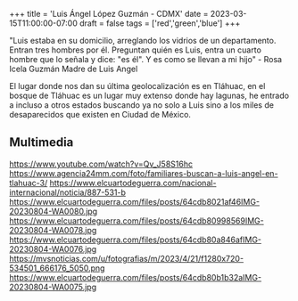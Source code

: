 +++
title = 'Luis Ángel López Guzmán - CDMX'
date = 2023-03-15T11:00:00-07:00
draft = false
tags = ['red','green','blue']
+++


"Luis estaba en su domicilio, arreglando los vidrios de un departamento. Entran tres hombres por él. Preguntan quién es Luis, entra un cuarto hombre que lo señala y dice:
"es él". Y es como se llevan a mi hijo" - Rosa Icela Guzmán Madre de Luis Angel

El lugar donde nos dan su última geolocalización es en Tláhuac, en el bosque de Tláhuac es un lugar muy extenso donde hay lagunas, he entrado a incluso a otros estados buscando ya no solo a Luis sino a los miles de desaparecidos que existen en Ciudad de México.

## Multimedia

https://www.youtube.com/watch?v=Qv_J58S16hc
https://www.agencia24mm.com/foto/familiares-buscan-a-luis-angel-en-tlahuac-3/
https://www.elcuartodeguerra.com/nacional-internacional/noticia/887-531-b
https://www.elcuartodeguerra.com/files/posts/64cdb8021af46IMG-20230804-WA0080.jpg
https://www.elcuartodeguerra.com/files/posts/64cdb80998569IMG-20230804-WA0078.jpg
https://www.elcuartodeguerra.com/files/posts/64cdb80a846afIMG-20230804-WA0076.jpg
https://mvsnoticias.com/u/fotografias/m/2023/4/21/f1280x720-534501_666176_5050.png
https://www.elcuartodeguerra.com/files/posts/64cdb80b1b32aIMG-20230804-WA0075.jpg